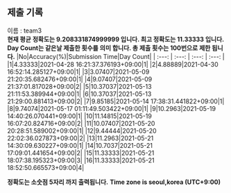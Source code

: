 


  
## 제출 기록  
이름 : team3  
**현재 평균 정확도는 9.208331874999999 입니다. 최고 정확도는 11.33333 입니다.**  
**Day Count는 같은날 제출한 횟수를 의미 합니다. 총 제출 횟수는 100번으로 제한 됩니다.**
|No|Accuracy(%)|Submission Time|Day Count|
| :---: | :---: | :---: | :---: |
|1|4.33333|2021-04-28 16:21:37.376193+09:00|1|
|2|4.88889|2021-04-30 16:52:14.285127+09:00|1|
|3|3.07407|2021-05-09 21:20:35.682476+09:00|1|
|4|9.07407|2021-05-09 21:37:01.817028+09:00|2|
|5|10.37037|2021-05-13 21:11:53.389944+09:00|1|
|6|10.37037|2021-05-13 21:29:00.881413+09:00|2|
|7|9.85185|2021-05-14 17:38:31.441822+09:00|1|
|8|9.74074|2021-05-17 01:11:49.503422+09:00|1|
|9|10.2963|2021-05-19 14:40:26.070441+09:00|1|
|10|11.14815|2021-05-19 16:07:20.824716+09:00|2|
|11|10.07407|2021-05-20 20:28:51.589002+09:00|1|
|12|9.44444|2021-05-20 22:02:36.027873+09:00|2|
|13|11.2963|2021-05-21 14:30:09.630227+09:00|1|
|14|10.7037|2021-05-21 17:09:01.441654+09:00|2|
|15|11.33333|2021-05-21 18:07:38.195323+09:00|3|
|16|11.33333|2021-05-21 18:52:50.665573+09:00|4|


**정확도는 소숫점 5자리 까지 출력됩니다.**
**Time zone is seoul,korea (UTC+9:00)**
